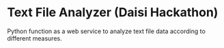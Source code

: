 # Text File Analyzer (Daisi Hackathon)

Python function as a web service to analyze text file data according to different measures.